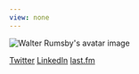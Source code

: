 ```yaml
---
view: none
---
```


![Walter Rumsby's avatar image](http://www.gravatar.com/avatar/fbf524a52e0a323438f79963415b04f2)

[Twitter](https://twitter.com/wrumsby)
[LinkedIn](http://www.linkedin.com/in/wrumsby)
[last.fm](http://www.last.fm/user/wrumsby/)